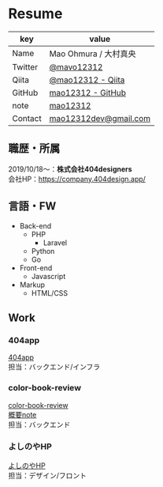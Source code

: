 # Resume  

| key         | value                                                        |
| ----------- | ------------------------------------------------------------ |
| Name        | Mao Ohmura / 大村真央                                  |
| Twitter     | [@mavo12312](https://twitter.com/mavo12312)                      |
| Qiita       | [@mao12312 - Qiita](https://qiita.com/mao12312)                |
| GitHub      | [mao12312 - GitHub](https://github.com/mao12312)               |
| note     | [mao12312](https://note.com/mao12312)            |  
| Contact     | [mao12312dev@gmail.com](mailto:mao12312dev@gmail.com)            |


## 職歴・所属
2019/10/18〜：**株式会社404designers**  
会社HP：https://company.404design.app/

## 言語・FW
- Back-end
    - PHP
        - Laravel
    - Python
    - Go
- Front-end
    - Javascript
-  Markup
    - HTML/CSS

## Work
### 404app
[404app](https://404design.app/)  
担当：バックエンド/インフラ

### color-book-review
[color-book-review](https://github.com/mao12312/color-book-review)  
[概要note](https://note.com/404designers/n/na6fc907bef31)  
担当：バックエンド

### よしのやHP
[よしのやHP](https://honkuzu.com/)  
担当：デザイン/フロント


